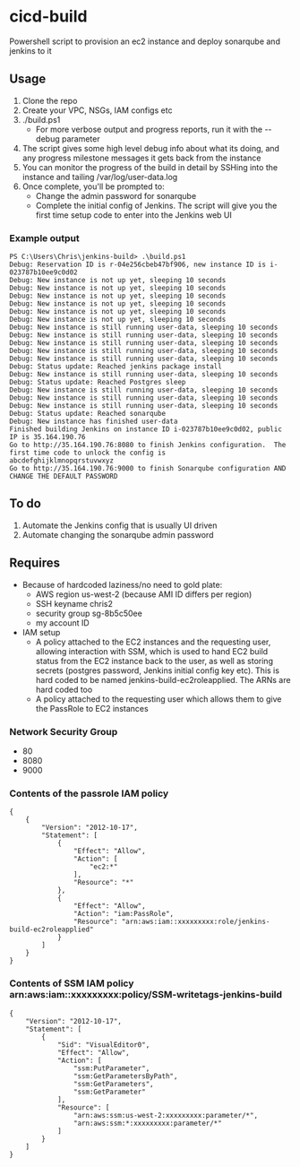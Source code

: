# cicd-build
Powershell script to provision an ec2 instance and deploy sonarqube and jenkins to it

## Usage
1. Clone the repo
2. Create your VPC, NSGs, IAM configs etc
3. ./build.ps1
    - For more verbose output and progress reports, run it with the --debug parameter 
5. The script gives some high level debug info about what its doing, and any progress milestone messages it gets back from the instance
6. You can monitor the progress of the build in detail by SSHing into the instance and tailing /var/log/user-data.log
7. Once complete, you'll be prompted to:
    - Change the admin password for sonarqube
    - Complete the initial config of Jenkins.  The script will give you the first time setup code to enter into the Jenkins web UI

### Example output
````
PS C:\Users\Chris\jenkins-build> .\build.ps1
Debug: Reservation ID is r-04e256cbeb47bf906, new instance ID is i-023787b10ee9c0d02
Debug: New instance is not up yet, sleeping 10 seconds
Debug: New instance is not up yet, sleeping 10 seconds
Debug: New instance is not up yet, sleeping 10 seconds
Debug: New instance is not up yet, sleeping 10 seconds
Debug: New instance is not up yet, sleeping 10 seconds
Debug: New instance is not up yet, sleeping 10 seconds
Debug: New instance is still running user-data, sleeping 10 seconds
Debug: New instance is still running user-data, sleeping 10 seconds
Debug: New instance is still running user-data, sleeping 10 seconds
Debug: New instance is still running user-data, sleeping 10 seconds
Debug: New instance is still running user-data, sleeping 10 seconds
Debug: Status update: Reached jenkins package install
Debug: New instance is still running user-data, sleeping 10 seconds
Debug: Status update: Reached Postgres sleep
Debug: New instance is still running user-data, sleeping 10 seconds
Debug: New instance is still running user-data, sleeping 10 seconds
Debug: New instance is still running user-data, sleeping 10 seconds
Debug: Status update: Reached sonarqube
Debug: New instance has finished user-data
Finished building Jenkins on instance ID i-023787b10ee9c0d02, public IP is 35.164.190.76
Go to http://35.164.190.76:8080 to finish Jenkins configuration.  The first time code to unlock the config is
abcdefghijklmnopqrstuvwxyz
Go to http://35.164.190.76:9000 to finish Sonarqube configuration AND CHANGE THE DEFAULT PASSWORD
````

## To do
1. Automate the Jenkins config that is usually UI driven
2. Automate changing the sonarqube admin password

## Requires
- Because of hardcoded laziness/no need to gold plate:
    - AWS region us-west-2 (because AMI ID differs per region)
    - SSH keyname chris2
    - security group sg-8b5c50ee
    - my account ID
- IAM setup
    - A policy attached to the EC2 instances and the requesting user, allowing interaction with SSM, which is used to hand EC2 build status from the EC2 instance back to the user, as well as storing secrets (postgres password, Jenkins initial config key etc).  This is hard coded to be named jenkins-build-ec2roleapplied.  The ARNs are hard coded too
    - A policy attached to the requesting user which allows them to give the PassRole to EC2 instances

### Network Security Group
- 80
- 8080
- 9000

### Contents of the passrole IAM policy
```
{
    {
        "Version": "2012-10-17",
        "Statement": [
            {
                "Effect": "Allow",
                "Action": [
                    "ec2:*"
                ],
                "Resource": "*"
            },
            {
                "Effect": "Allow",
                "Action": "iam:PassRole",
                "Resource": "arn:aws:iam::xxxxxxxxx:role/jenkins-build-ec2roleapplied"
            }
        ]
    }
}
```
### Contents of SSM IAM policy arn:aws:iam::xxxxxxxxx:policy/SSM-writetags-jenkins-build
```
{
    "Version": "2012-10-17",
    "Statement": [
        {
            "Sid": "VisualEditor0",
            "Effect": "Allow",
            "Action": [
                "ssm:PutParameter",
                "ssm:GetParametersByPath",
                "ssm:GetParameters",
                "ssm:GetParameter"
            ],
            "Resource": [
                "arn:aws:ssm:us-west-2:xxxxxxxxx:parameter/*",
                "arn:aws:ssm:*:xxxxxxxxx:parameter/*"
            ]
        }
    ]
}
```
